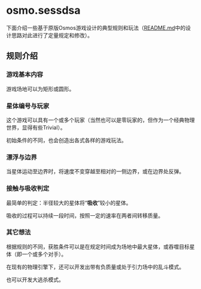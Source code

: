 # osmo.sessdsa

下面介绍一些基于原版Osmos游戏设计的典型规则和玩法（[README.md](README.md)中的设计思路对此进行了定量规定和修改）。

## 规则介绍

### 游戏基本内容

游戏场地可以为矩形或圆形。

### 星体编号与玩家

这个游戏可以具有一个或多个玩家（当然也可以是零玩家的，但作为一个经典物理世界，显得有些Trivial）。  

初始条件的不同，也会创造出各式各样的游戏玩法。

### 漂浮与边界

当星体运动至边界时，将速度不变穿越至相对的一侧边界，或在边界处反弹。

### 接触与吸收判定

最简单的判定：半径较大的星体将“**吸收**”较小的星体。

吸收的过程可以持续一段时间，按照一定的速率在两者间转移质量。

### 其它想法

根据规则的不同，获胜条件可以是在规定时间成为场地中最大星体，或吞噬目标星体（即一个或多个对手）。

在现有的物理引擎下，还可以开发出带有负质量或处于引力场中的乱斗模式。

也可以开发大逃杀模式。
